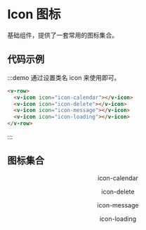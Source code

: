 # Icon 图标

基础组件，提供了一套常用的图标集合。

## 代码示例

:::demo 通过设置类名 icon 来使用即可。

```html
<v-row>
  <v-icon icon="icon-calendar"></v-icon>
  <v-icon icon="icon-delete"></v-icon>
  <v-icon icon="icon-message"></v-icon>
  <v-icon icon="icon-loading"></v-icon>
</v-row>
```
:::

## 图标集合

<v-row class="icons">
  <v-col :span="4">
    <v-icon icon="icon-calendar"></v-icon>
    <p>icon-calendar</p>
  </v-col>
  <v-col :span="4">
    <v-icon icon="icon-delete"></v-icon>
    <p>icon-delete</p>
  </v-col>
  <v-col :span="4">
    <v-icon icon="icon-message"></v-icon>
    <p>icon-message</p>
  </v-col>
  <v-col :span="4">
    <v-icon icon="icon-loading"></v-icon>
    <p>icon-loading</p>
  </v-col>
</v-row>

<script>
  import Row from '@/components/row';
  import Col from '@/components/col';
  import Icon from '@/components/icon';

  export default {
    components: {
      VRow: Row,
      VCol: Col,
      VIcon: Icon,
    },
  };
</script>
<style lang="scss" scoped>
.icons {
  .v-icon {
    font-size: 30px;
    text-align: center;
    width: 100%
  }
  p {
    text-align: center;
  }
}
</style>
